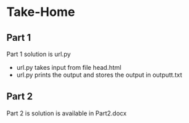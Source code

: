 # Take-Home
## Part 1
Part 1 solution is url.py
* url.py takes input from file head.html 
* url.py prints the output and stores the output in outputt.txt
## Part 2
Part 2 is solution is available in Part2.docx
